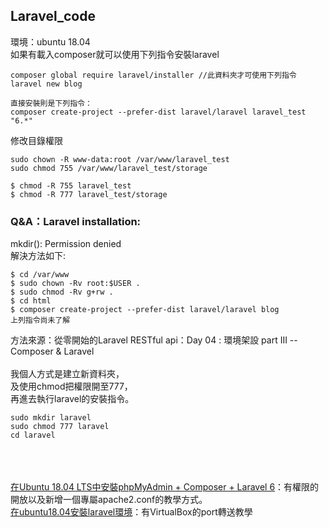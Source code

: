 ## Laravel_code

環境：ubuntu 18.04<br>
如果有載入composer就可以使用下列指令安裝laravel

~~~
composer global require laravel/installer //此資料夾才可使用下列指令
laravel new blog

直接安裝則是下列指令：
composer create-project --prefer-dist laravel/laravel laravel_test "6.*"
~~~

修改目錄權限

~~~
sudo chown -R www-data:root /var/www/laravel_test
sudo chmod 755 /var/www/laravel_test/storage

$ chmod -R 755 laravel_test
$ chmod -R 777 laravel_test/storage
~~~ 

### Q&A：Laravel installation:
mkdir(): Permission denied  
解決方法如下:

~~~
$ cd /var/www
$ sudo chown -Rv root:$USER .
$ sudo chmod -Rv g+rw .
$ cd html
$ composer create-project --prefer-dist laravel/laravel blog
上列指令尚未了解
~~~

方法來源：從零開始的Laravel RESTful api：<a href="https://ithelp.ithome.com.tw/articles/10217379"></a>Day 04 : 環境架設 part III -- Composer & Laravel<br>
<br>
我個人方式是建立新資料夾，<br>
及使用chmod把權限開至777，<br>
再進去執行laravel的安裝指令。

~~~
sudo mkdir laravel
sudo chmod 777 laravel
cd laravel
~~~

<a href=""></a><br>
<a href=""></a><br>
<a href=""></a><br>
<a href="https://medium.com/@rommelhong/%E5%9C%A8ubuntu-18-04-lts%E4%B8%AD%E5%AE%89%E8%A3%9Dphpmyadmin-composer-laravel-6-c65a0c63fa58">在Ubuntu 18.04 LTS中安裝phpMyAdmin + Composer + Laravel 6</a>：有權限的開放以及新增一個專屬apache2.conf的教學方式。<br>
<a href="https://ithelp.ithome.com.tw/articles/10210574">在ubuntu18.04安裝laravel環境</a>：有VirtualBox的port轉送教學<br>
